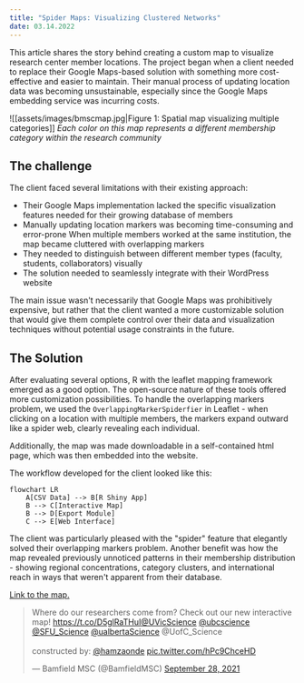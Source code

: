 ```yaml
---
title: "Spider Maps: Visualizing Clustered Networks"
date: 03.14.2022
---
```


This article shares the story behind creating a custom map to visualize research center member locations. The project began when a client needed to replace their Google Maps-based solution with something more cost-effective and easier to maintain. Their manual process of updating location data was becoming unsustainable, especially since the Google Maps embedding service was incurring costs.

![[assets/images/bmscmap.jpg|Figure 1: Spatial map visualizing multiple categories]]
_Each color on this map represents a different membership category within the research community_

## The challenge

The client faced several limitations with their existing approach:

- Their Google Maps implementation lacked the specific visualization features needed for their growing database of members
- Manually updating location markers was becoming time-consuming and error-prone
When multiple members worked at the same institution, the map became cluttered with overlapping markers
- They needed to distinguish between different member types (faculty, students, collaborators) visually
- The solution needed to seamlessly integrate with their WordPress website

The main issue wasn't necessarily that Google Maps was prohibitively expensive, but rather that the client wanted a more customizable solution that would give them complete control over their data and visualization techniques without potential usage constraints in the future.

## The Solution

After evaluating several options, R with the leaflet mapping framework emerged as a good option. The open-source nature of these tools offered more customization possibilities. To handle the overlapping markers problem, we used the `OverlappingMarkerSpiderfier` in Leaflet - when clicking on a location with multiple members, the markers expand outward like a spider web, clearly revealing each individual.

Additionally, the map was made downloadable in a self-contained html page, which was then embedded into the website.

The workflow developed for the client looked like this:

```mermaid
flowchart LR
    A[CSV Data] --> B[R Shiny App] 
    B --> C[Interactive Map]
    B --> D[Export Module]
    C --> E[Web Interface]
```


<!-- {{< include-html "map_bmsc.html" >}} -->

<!-- {{< rawhtml >}}
<iframe src="https://maper.onrender.com/" width="100%" height="500px"></iframe>
{{< /rawhtml >}} -->


The client was particularly pleased with the "spider" feature that elegantly solved their overlapping markers problem. Another benefit was how the map revealed previously unnoticed patterns in their membership distribution - showing regional concentrations, category clusters, and international reach in ways that weren't apparent from their database.

[Link to the map.](https://bamfieldmsc.com/research-overview)

<blockquote class="twitter-tweet"><p lang="en" dir="ltr">Where do our researchers come from? Check out our new interactive map! <a href="https://t.co/D5glRaTHuI">https://t.co/D5glRaTHuI</a><a href="https://twitter.com/UVicScience?ref_src=twsrc%5Etfw">@UVicScience</a> <a href="https://twitter.com/ubcscience?ref_src=twsrc%5Etfw">@ubcscience</a> <a href="https://twitter.com/SFU_Science?ref_src=twsrc%5Etfw">@SFU_Science</a> <a href="https://twitter.com/ualbertaScience?ref_src=twsrc%5Etfw">@ualbertaScience</a> @UofC_Science <br><br>constructed by: <a href="https://twitter.com/hamzaonde?ref_src=twsrc%5Etfw">@hamzaonde</a> <a href="https://t.co/hPc9ChceHD">pic.twitter.com/hPc9ChceHD</a></p>&mdash; Bamfield MSC (@BamfieldMSC) <a href="https://twitter.com/BamfieldMSC/status/1442878031375204354?ref_src=twsrc%5Etfw">September 28, 2021</a></blockquote> <script async src="https://platform.twitter.com/widgets.js" charset="utf-8"></script> 